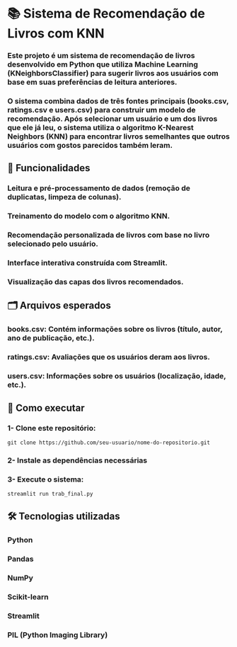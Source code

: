# 📚 Sistema de Recomendação de Livros com KNN

### Este projeto é um sistema de recomendação de livros desenvolvido em Python que utiliza Machine Learning (KNeighborsClassifier) para sugerir livros aos usuários com base em suas preferências de leitura anteriores.

### O sistema combina dados de três fontes principais (books.csv, ratings.csv e users.csv) para construir um modelo de recomendação. Após selecionar um usuário e um dos livros que ele já leu, o sistema utiliza o algoritmo K-Nearest Neighbors (KNN) para encontrar livros semelhantes que outros usuários com gostos parecidos também leram.

## 🧠 Funcionalidades
### Leitura e pré-processamento de dados (remoção de duplicatas, limpeza de colunas).

### Treinamento do modelo com o algoritmo KNN.

### Recomendação personalizada de livros com base no livro selecionado pelo usuário.

### Interface interativa construída com Streamlit.

### Visualização das capas dos livros recomendados.

## 🗂️ Arquivos esperados
### books.csv: Contém informações sobre os livros (título, autor, ano de publicação, etc.).

### ratings.csv: Avaliações que os usuários deram aos livros.

### users.csv: Informações sobre os usuários (localização, idade, etc.).

## 🚀 Como executar
### 1- Clone este repositório:
````
git clone https://github.com/seu-usuario/nome-do-repositorio.git
````

### 2- Instale as dependências necessárias

### 3- Execute o sistema:
````
streamlit run trab_final.py
````

## 🛠️ Tecnologias utilizadas
### Python

### Pandas

### NumPy

### Scikit-learn

### Streamlit

### PIL (Python Imaging Library)
